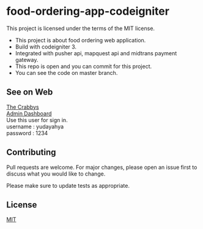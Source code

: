 # food-ordering-app-codeigniter
This project is licensed under the terms of the MIT license.  

- This project is about food ordering web application.
- Build with codeigniter 3.
- Integrated with pusher api, mapquest api and midtrans payment gateway.
- This repo is open and you can commit for this project.
- You can see the code on master branch.

## See on Web
[The Crabbys](https://thecrabbys.net/) <br>
[Admin Dashboard](https://thecrabbys.net/admin) <br>
Use this user for sign in. <br>
username : yudayahya <br>
password : 1234

## Contributing
Pull requests are welcome. For major changes, please open an issue first to discuss what you would like to change.

Please make sure to update tests as appropriate.

## License
[MIT](https://choosealicense.com/licenses/mit/)
